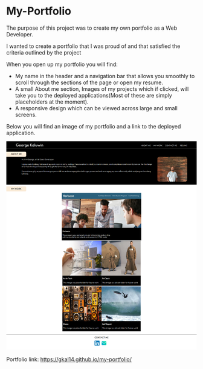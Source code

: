 # My-Portfolio
The purpose of this project was to create my own portfolio as a Web Developer.

I wanted to create a portfolio that I was proud of and that satisfied the criteria outlined by the project

When you open up my portfolio you will find:

- My name in the header and a navigation bar that allows you smoothly to scroll through the sections of the page or open my resume.
- A small About me section, Images of my projects which if clicked, will take you to the deployed applications(Most of these are simply placeholders at the moment).
- A responsive design which can be viewed across large and small screens.

Below you will find an image of my portfolio and a link to the deployed application.

![application image](./assets/Portfolio-screenshot.png)

Portfolio link: https://gkal14.github.io/my-portfolio/

